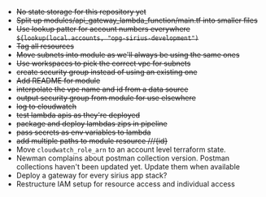 - ~~No state storage for this repository yet~~
- ~~Split up modules/api_gateway_lambda_function/main.tf into smaller files~~
- ~~Use lookup patter for account numbers everywhere `${lookup(local.accounts, "opg-sirius-development")`~~
- ~~Tag all resources~~
- ~~Move subnets into module as we'll always be using the same ones~~
- ~~Use workspaces to pick the correct vpc for subnets~~
- ~~create security group instead of using an existing one~~
- ~~Add README for module~~
- ~~interpolate the vpc name and id from a data source~~
- ~~output security group from module for use elsewhere~~
- ~~log to cloudwatch~~
- ~~test lambda apis as they're deployed~~
- ~~package and deploy lambdas zips in pipeline~~
- ~~pass secrets as env variables to lambda~~
- ~~add multiple paths to module resource /<calling-service>/<collection>/{id}~~
- Move `cloudwatch_role_arn` to an account level terraform state.
- Newman complains about postman collection version. Postman collections haven't been updated yet. Update them when available
- Deploy a gateway for every sirius app stack?
- Restructure IAM setup for resource access and individual access
